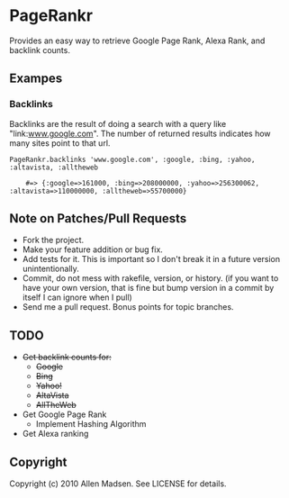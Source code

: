 # PageRankr

Provides an easy way to retrieve Google Page Rank, Alexa Rank, and backlink counts.

## Exampes

### Backlinks
Backlinks are the result of doing a search with a query like "link:www.google.com". The number of returned results indicates how many sites point to that url.

`PageRankr.backlinks 'www.google.com', :google, :bing, :yahoo, :altavista, :alltheweb`

`    #=> {:google=>161000, :bing=>208000000, :yahoo=>256300062, :altavista=>110000000, :alltheweb=>55700000}`

## Note on Patches/Pull Requests
 
* Fork the project.
* Make your feature addition or bug fix.
* Add tests for it. This is important so I don't break it in a
  future version unintentionally.
* Commit, do not mess with rakefile, version, or history.
  (if you want to have your own version, that is fine but bump version in a commit by itself I can ignore when I pull)
* Send me a pull request. Bonus points for topic branches.

## TODO
* <strike>Get backlink counts for:</strike>
  * <strike>Google</strike>
  * <strike>Bing</strike>
  * <strike>Yahoo!</strike>
  * <strike>AltaVista</strike>
  * <strike>AllTheWeb</strike>
* Get Google Page Rank
  * Implement Hashing Algorithm
* Get Alexa ranking

## Copyright

Copyright (c) 2010 Allen Madsen. See LICENSE for details.
